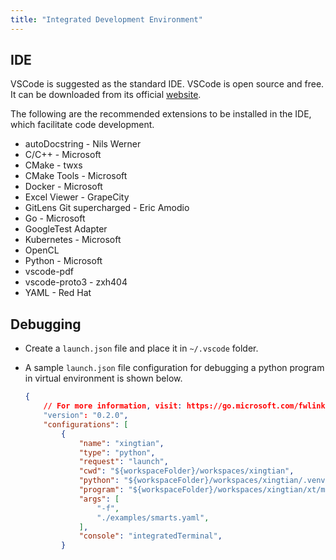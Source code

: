 ```yaml
---
title: "Integrated Development Environment"
---
```


## IDE
VSCode is suggested as the standard IDE. VSCode is open source and free. It can be downloaded from its official [website](https://code.visualstudio.com/).

The following are the recommended extensions to be installed in the IDE, which facilitate code development.
+ autoDocstring - Nils Werner
+ C/C++ - Microsoft
+ CMake - twxs
+ CMake Tools - Microsoft
+ Docker - Microsoft
+ Excel Viewer - GrapeCity
+ GitLens Git supercharged - Eric Amodio
+ Go - Microsoft
+ GoogleTest Adapter
+ Kubernetes - Microsoft
+ OpenCL
+ Python - Microsoft
+ vscode-pdf
+ vscode-proto3 - zxh404
+ YAML - Red Hat

## Debugging
+ Create a `launch.json` file and place it in `~/.vscode` folder.
+ A sample `launch.json` file configuration for debugging a python program in virtual environment is shown below.

    ```json
    {
        // For more information, visit: https://go.microsoft.com/fwlink/?linkid=830387
        "version": "0.2.0",
        "configurations": [
            {
                "name": "xingtian",
                "type": "python",
                "request": "launch",
                "cwd": "${workspaceFolder}/workspaces/xingtian",
                "python": "${workspaceFolder}/workspaces/xingtian/.venv/bin/python3.7",
                "program": "${workspaceFolder}/workspaces/xingtian/xt/main.py",
                "args": [
                    "-f", 
                    "./examples/smarts.yaml",
                ],
                "console": "integratedTerminal",
            }
    ```